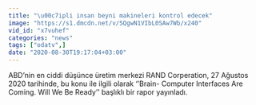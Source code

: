```yaml
---
title: "\u00c7ipli insan beyni makineleri kontrol edecek"
image: "https://s1.dmcdn.net/v/SQgwN1VIbL0SAw7Wb/x240"
vid_id: "x7vuhef"
categories: "news"
tags: ["odatv",]
date: "2020-08-30T19:17:04+03:00"
---
```

ABD’nin en ciddi düşünce üretim merkezi RAND Corperation, 27 Ağustos 2020 tarihinde, bu konu ile ilgili olarak ‘’Brain- Computer Interfaces Are Coming. Will We Be Ready’’ başlıklı bir rapor yayınladı.
